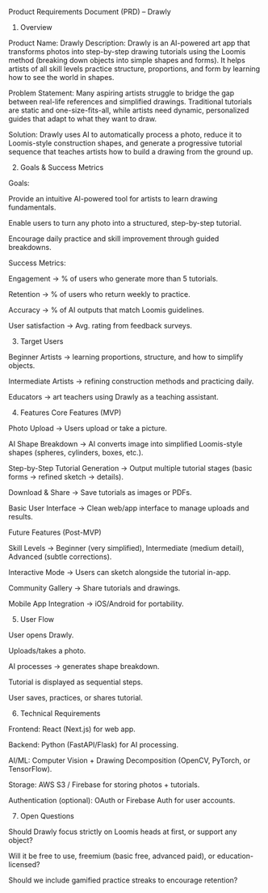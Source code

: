 Product Requirements Document (PRD) – Drawly
1. Overview

Product Name: Drawly
Description: Drawly is an AI-powered art app that transforms photos into step-by-step drawing tutorials using the Loomis method (breaking down objects into simple shapes and forms). It helps artists of all skill levels practice structure, proportions, and form by learning how to see the world in shapes.

Problem Statement:
Many aspiring artists struggle to bridge the gap between real-life references and simplified drawings. Traditional tutorials are static and one-size-fits-all, while artists need dynamic, personalized guides that adapt to what they want to draw.

Solution:
Drawly uses AI to automatically process a photo, reduce it to Loomis-style construction shapes, and generate a progressive tutorial sequence that teaches artists how to build a drawing from the ground up.

2. Goals & Success Metrics

Goals:

Provide an intuitive AI-powered tool for artists to learn drawing fundamentals.

Enable users to turn any photo into a structured, step-by-step tutorial.

Encourage daily practice and skill improvement through guided breakdowns.

Success Metrics:

Engagement → % of users who generate more than 5 tutorials.

Retention → % of users who return weekly to practice.

Accuracy → % of AI outputs that match Loomis guidelines.

User satisfaction → Avg. rating from feedback surveys.

3. Target Users

Beginner Artists → learning proportions, structure, and how to simplify objects.

Intermediate Artists → refining construction methods and practicing daily.

Educators → art teachers using Drawly as a teaching assistant.

4. Features
Core Features (MVP)

Photo Upload → Users upload or take a picture.

AI Shape Breakdown → AI converts image into simplified Loomis-style shapes (spheres, cylinders, boxes, etc.).

Step-by-Step Tutorial Generation → Output multiple tutorial stages (basic forms → refined sketch → details).

Download & Share → Save tutorials as images or PDFs.

Basic User Interface → Clean web/app interface to manage uploads and results.

Future Features (Post-MVP)

Skill Levels → Beginner (very simplified), Intermediate (medium detail), Advanced (subtle corrections).

Interactive Mode → Users can sketch alongside the tutorial in-app.

Community Gallery → Share tutorials and drawings.

Mobile App Integration → iOS/Android for portability.

5. User Flow

User opens Drawly.

Uploads/takes a photo.

AI processes → generates shape breakdown.

Tutorial is displayed as sequential steps.

User saves, practices, or shares tutorial.

6. Technical Requirements

Frontend: React (Next.js) for web app.

Backend: Python (FastAPI/Flask) for AI processing.

AI/ML: Computer Vision + Drawing Decomposition (OpenCV, PyTorch, or TensorFlow).

Storage: AWS S3 / Firebase for storing photos + tutorials.

Authentication (optional): OAuth or Firebase Auth for user accounts.

7. Open Questions

Should Drawly focus strictly on Loomis heads at first, or support any object?

Will it be free to use, freemium (basic free, advanced paid), or education-licensed?

Should we include gamified practice streaks to encourage retention?
